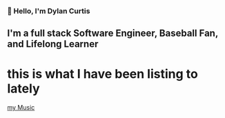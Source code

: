 ### 👋 Hello, I'm Dylan Curtis

## I'm a full stack Software Engineer, Baseball Fan, and Lifelong Learner

# this is what I have been listing to lately
[my Music](https://open.spotify.com/user/1247183686)


<!--
**Dylan-Curtis/Dylan-Curtis** is a ✨ _special_ ✨ repository because its `README.md` (this file) appears on your GitHub profile.

Here are some ideas to get you started:

- 🔭 I’m currently working on ...
- 🌱 I’m currently learning ...
- 👯 I’m looking to collaborate on ...
- 🤔 I’m looking for help with ...
- 💬 Ask me about ...
- 📫 How to reach me: ...
- 😄 Pronouns: ...
- ⚡ Fun fact: ...
-->
